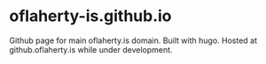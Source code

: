 # oflaherty-is.github.io
Github page for main oflaherty.is domain. Built with hugo.
Hosted at github.oflaherty.is while under development.
